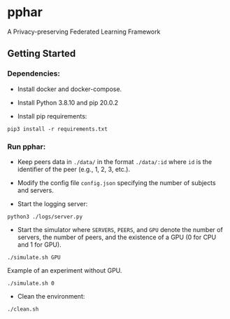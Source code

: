 # pphar

A Privacy-preserving Federated Learning Framework

## Getting Started

### Dependencies:

- Install docker and docker-compose.

- Install Python 3.8.10 and pip 20.0.2

- Install pip requirements:
```
pip3 install -r requirements.txt
```

### Run pphar:

- Keep peers data in `./data/` in the format `./data/:id` where `id` is the identifier of the peer (e.g., 1, 2, 3, etc.).

- Modify the config file `config.json` specifying the number of subjects and servers.

- Start the logging server:

```
python3 ./logs/server.py 
```

- Start the simulator where `SERVERS`, `PEERS`, and `GPU` denote the number of servers, the number of peers, and the existence of a GPU (0 for CPU and 1 for GPU).
```
./simulate.sh GPU
```

Example of an experiment without GPU.
```
./simulate.sh 0
```

- Clean the environment:
```
./clean.sh
```
